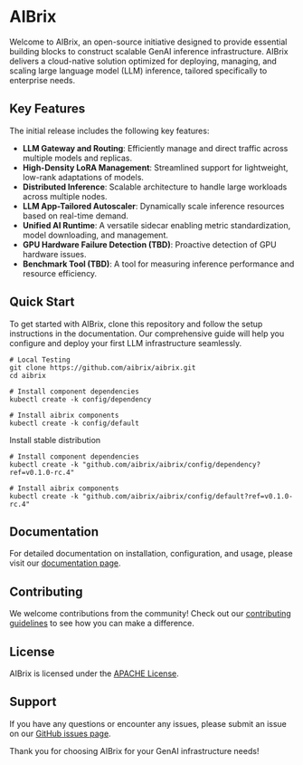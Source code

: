 # AIBrix

Welcome to AIBrix, an open-source initiative designed to provide essential building blocks to construct scalable GenAI inference infrastructure. AIBrix delivers a cloud-native solution optimized for deploying, managing, and scaling large language model (LLM) inference, tailored specifically to enterprise needs.

## Key Features

The initial release includes the following key features:

- **LLM Gateway and Routing**: Efficiently manage and direct traffic across multiple models and replicas.
- **High-Density LoRA Management**: Streamlined support for lightweight, low-rank adaptations of models.
- **Distributed Inference**: Scalable architecture to handle large workloads across multiple nodes.
- **LLM App-Tailored Autoscaler**: Dynamically scale inference resources based on real-time demand.
- **Unified AI Runtime**: A versatile sidecar enabling metric standardization, model downloading, and management.
- **GPU Hardware Failure Detection (TBD)**: Proactive detection of GPU hardware issues.
- **Benchmark Tool (TBD)**: A tool for measuring inference performance and resource efficiency.


## Quick Start

To get started with AIBrix, clone this repository and follow the setup instructions in the documentation. Our comprehensive guide will help you configure and deploy your first LLM infrastructure seamlessly.

```shell
# Local Testing
git clone https://github.com/aibrix/aibrix.git
cd aibrix

# Install component dependencies
kubectl create -k config/dependency

# Install aibrix components
kubectl create -k config/default
```

Install stable distribution
```shell
# Install component dependencies
kubectl create -k "github.com/aibrix/aibrix/config/dependency?ref=v0.1.0-rc.4"

# Install aibrix components
kubectl create -k "github.com/aibrix/aibrix/config/default?ref=v0.1.0-rc.4"
```

## Documentation

For detailed documentation on installation, configuration, and usage, please visit our [documentation page](https://github.com/aibrix/aibrix).

## Contributing

We welcome contributions from the community! Check out our [contributing guidelines](https://github.com/aibrix/aibrix/CONTRIBUTING.md) to see how you can make a difference.

## License

AIBrix is licensed under the [APACHE License](https://github.com/aibrix/aibrix/LICENSE.md).

## Support

If you have any questions or encounter any issues, please submit an issue on our [GitHub issues page](https://github.com/aibrix/aibrix/issues).

Thank you for choosing AIBrix for your GenAI infrastructure needs!
